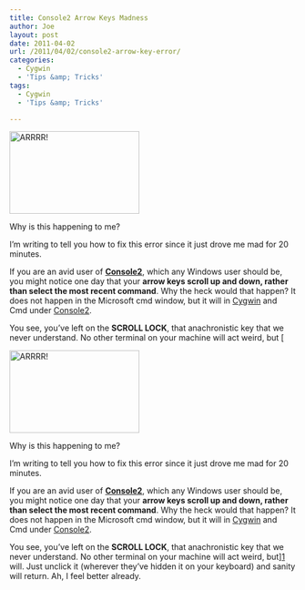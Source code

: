 ```yaml
---
title: Console2 Arrow Keys Madness
author: Joe
layout: post
date: 2011-04-02
url: /2011/04/02/console2-arrow-key-error/
categories:
  - Cygwin
  - 'Tips &amp; Tricks'
tags:
  - Cygwin
  - 'Tips &amp; Tricks'

---
```

<div id="attachment_25" style="width: 238px" class="wp-caption alignright">
  <span class="frame-outer  size-full wp-image-25"><span><span><span><span><a href="http://www.lustforge.com/wp-content/uploads/2011/04/delete_me.png"><img class="size-full wp-image-25" title="ARRRR!" src="http://www.lustforge.com/wp-content/uploads/2011/04/delete_me.png" alt="ARRRR!" width="228" height="145" /></a>
  
  <p class="wp-caption-text">
    Why is this happening to me?
  </p></span></span></span></span></span>
</div>

I&#8217;m writing to tell you how to fix this error since it just drove me mad for 20 minutes.

If you are an avid user of [**Console2**][1], which any Windows user should be, you might notice one day that your **arrow keys scroll up and down, rather than select the most recent command**. Why the heck would that happen? It does not happen in the Microsoft cmd window, but it will in [Cygwin][2] and Cmd under [Console2][1].

You see, you&#8217;ve left on the **SCROLL LOCK**, that anachronistic key that we never understand. No other terminal on your machine will act weird, but [<div id="attachment_25" style="width: 238px" class="wp-caption alignright">
  <span class="frame-outer  size-full wp-image-25"><span><span><span><span><a href="http://www.lustforge.com/wp-content/uploads/2011/04/delete_me.png"><img class="size-full wp-image-25" title="ARRRR!" src="http://www.lustforge.com/wp-content/uploads/2011/04/delete_me.png" alt="ARRRR!" width="228" height="145" /></a>
  
  <p class="wp-caption-text">
    Why is this happening to me?
  </p></span></span></span></span></span>
</div>

I&#8217;m writing to tell you how to fix this error since it just drove me mad for 20 minutes.

If you are an avid user of [**Console2**][1], which any Windows user should be, you might notice one day that your **arrow keys scroll up and down, rather than select the most recent command**. Why the heck would that happen? It does not happen in the Microsoft cmd window, but it will in [Cygwin][2] and Cmd under [Console2][1].

You see, you&#8217;ve left on the **SCROLL LOCK**, that anachronistic key that we never understand. No other terminal on your machine will act weird, but][1] will. Just unclick it (wherever they&#8217;ve hidden it on your keyboard) and sanity will return. Ah, I feel better already.

 [1]: http://sourceforge.net/projects/console/
 [2]: http://www.cygwin.com/install.html